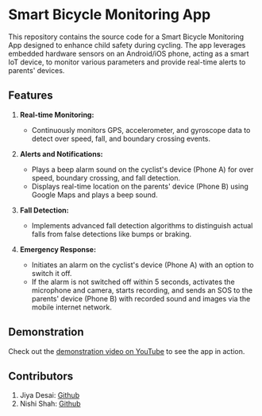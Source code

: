 # Smart Bicycle Monitoring App

This repository contains the source code for a Smart Bicycle Monitoring App designed to enhance child safety during cycling. The app leverages embedded hardware sensors on an Android/iOS phone, acting as a smart IoT device, to monitor various parameters and provide real-time alerts to parents' devices.

## Features

1. **Real-time Monitoring:**
   - Continuously monitors GPS, accelerometer, and gyroscope data to detect over speed, fall, and boundary crossing events.

2. **Alerts and Notifications:**
   - Plays a beep alarm sound on the cyclist's device (Phone A) for over speed, boundary crossing, and fall detection.
   - Displays real-time location on the parents' device (Phone B) using Google Maps and plays a beep sound.

3. **Fall Detection:**
   - Implements advanced fall detection algorithms to distinguish actual falls from false detections like bumps or braking.

4. **Emergency Response:**
   - Initiates an alarm on the cyclist's device (Phone A) with an option to switch it off.
   - If the alarm is not switched off within 5 seconds, activates the microphone and camera, starts recording, and sends an SOS to the parents' device (Phone B) with recorded sound and images via the mobile internet network.

## Demonstration

Check out the [demonstration video on YouTube](https://www.youtube.com/watch?v=wltbPszcKK8) to see the app in action.

## Contributors

1. Jiya Desai: [Github](https://github.com/Jiya-desai)
2. Nishi Shah: [Github](https://github.com/nishishah05)
